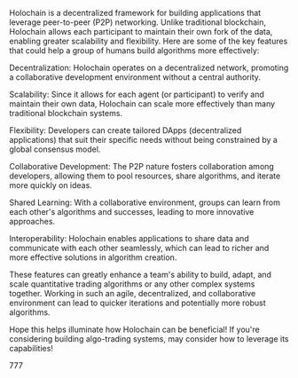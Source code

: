 Holochain is a decentralized framework for building applications that leverage peer-to-peer (P2P) networking. Unlike traditional blockchain, Holochain allows each participant to maintain their own fork of the data, enabling greater scalability and flexibility. Here are some of the key features that could help a group of humans build algorithms more effectively:

Decentralization: Holochain operates on a decentralized network, promoting a collaborative development environment without a central authority.

Scalability: Since it allows for each agent (or participant) to verify and maintain their own data, Holochain can scale more effectively than many traditional blockchain systems.

Flexibility: Developers can create tailored DApps (decentralized applications) that suit their specific needs without being constrained by a global consensus model.

Collaborative Development: The P2P nature fosters collaboration among developers, allowing them to pool resources, share algorithms, and iterate more quickly on ideas.

Shared Learning: With a collaborative environment, groups can learn from each other's algorithms and successes, leading to more innovative approaches.

Interoperability: Holochain enables applications to share data and communicate with each other seamlessly, which can lead to richer and more effective solutions in algorithm creation.

These features can greatly enhance a team's ability to build, adapt, and scale quantitative trading algorithms or any other complex systems together. Working in such an agile, decentralized, and collaborative environment can lead to quicker iterations and potentially more robust algorithms.

Hope this helps illuminate how Holochain can be beneficial! If you're considering building algo-trading systems, may consider how to leverage its capabilities! 

777
